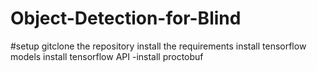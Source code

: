 # Object-Detection-for-Blind

#setup
gitclone the repository
install the requirements
install tensorflow models
install tensorflow API
 -install proctobuf
